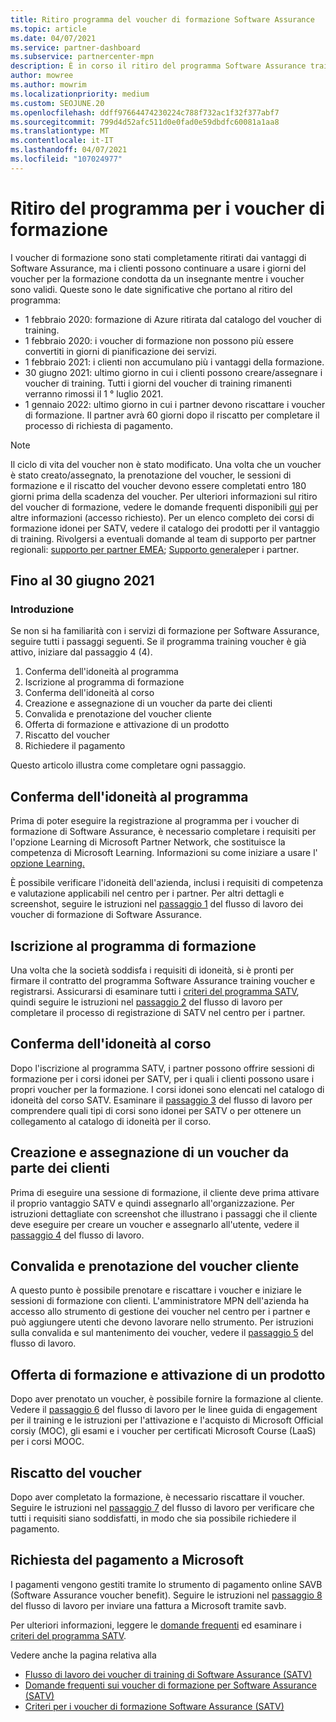 ```yaml
---
title: Ritiro programma del voucher di formazione Software Assurance
ms.topic: article
ms.date: 04/07/2021
ms.service: partner-dashboard
ms.subservice: partnercenter-mpn
description: È in corso il ritiro del programma Software Assurance training voucher.
author: mowree
ms.author: mowrim
ms.localizationpriority: medium
ms.custom: SEOJUNE.20
ms.openlocfilehash: ddff97664474230224c788f732ac1f32f377abf7
ms.sourcegitcommit: 799d4d52afc511d0e0fad0e59dbdfc60081a1aa8
ms.translationtype: MT
ms.contentlocale: it-IT
ms.lasthandoff: 04/07/2021
ms.locfileid: "107024977"
---
```

# <a name="training-vouchers-program-retirement"></a>Ritiro del programma per i voucher di formazione

I voucher di formazione sono stati completamente ritirati dai vantaggi di Software Assurance, ma i clienti possono continuare a usare i giorni del voucher per la formazione condotta da un insegnante mentre i voucher sono validi. Queste sono le date significative che portano al ritiro del programma: 

- 1 febbraio 2020: formazione di Azure ritirata dal catalogo del voucher di training.
- 1 febbraio 2020: i voucher di formazione non possono più essere convertiti in giorni di pianificazione dei servizi.  
- 1 febbraio 2021: i clienti non accumulano più i vantaggi della formazione. 
- 30 giugno 2021: ultimo giorno in cui i clienti possono creare/assegnare i voucher di training. Tutti i giorni del voucher di training rimanenti verranno rimossi il 1 ° luglio 2021.
- 1 gennaio 2022: ultimo giorno in cui i partner devono riscattare i voucher di formazione. Il partner avrà 60 giorni dopo il riscatto per completare il processo di richiesta di pagamento.  

>[!NOTE]
>Il ciclo di vita del voucher non è stato modificato. Una volta che un voucher è stato creato/assegnato, la prenotazione del voucher, le sessioni di formazione e il riscatto del voucher devono essere completati entro 180 giorni prima della scadenza del voucher.  Per ulteriori informazioni sul ritiro del voucher di formazione, vedere le domande frequenti disponibili [qui](https://partner.microsoft.com/resources/collection/software-assurance-benefit-changes#/) per altre informazioni (accesso richiesto).  Per un elenco completo dei corsi di formazione idonei per SATV, vedere il catalogo dei prodotti per il vantaggio di training.  Rivolgersi a eventuali domande al team di supporto per partner regionali: [supporto per partner EMEA](mailto:savoucher@msdirectservices.com); [Supporto generale](https://partner.microsoft.com/dashboard/support/servicerequests)per i partner.

## <a name="until-june-30-2021"></a>Fino al 30 giugno 2021

### <a name="get-started"></a>Introduzione

Se non si ha familiarità con i servizi di formazione per Software Assurance, seguire tutti i passaggi seguenti. Se il programma training voucher è già attivo, iniziare dal passaggio 4 (4). 

1. Conferma dell'idoneità al programma
2. Iscrizione al programma di formazione
3. Conferma dell'idoneità al corso
4. Creazione e assegnazione di un voucher da parte dei clienti
5. Convalida e prenotazione del voucher cliente
6. Offerta di formazione e attivazione di un prodotto
7. Riscatto del voucher
8. Richiedere il pagamento

Questo articolo illustra come completare ogni passaggio.

## <a name="confirm-program-eligibility"></a>Conferma dell'idoneità al programma

Prima di poter eseguire la registrazione al programma per i voucher di formazione di Software Assurance, è necessario completare i requisiti per l'opzione Learning di Microsoft Partner Network, che sostituisce la competenza di Microsoft Learning. Informazioni su come iniziare a usare l' [opzione Learning.](https://partner.microsoft.com/membership/learning-partners)

È possibile verificare l'idoneità dell'azienda, inclusi i requisiti di competenza e valutazione applicabili nel centro per i partner. Per altri dettagli e screenshot, seguire le istruzioni nel [passaggio 1](https://query.prod.cms.rt.microsoft.com/cms/api/am/binary/RE4s3bB) del flusso di lavoro dei voucher di formazione di Software Assurance.

## <a name="enroll-in-the-training-program"></a>Iscrizione al programma di formazione

Una volta che la società soddisfa i requisiti di idoneità, si è pronti per firmare il contratto del programma Software Assurance training voucher e registrarsi. Assicurarsi di esaminare tutti i [criteri del programma SATV](https://query.prod.cms.rt.microsoft.com/cms/api/am/binary/RE3koEP), quindi seguire le istruzioni nel [passaggio 2](https://query.prod.cms.rt.microsoft.com/cms/api/am/binary/RE4s3bB) del flusso di lavoro per completare il processo di registrazione di SATV nel centro per i partner.


## <a name="confirm-course-eligibility"></a>Conferma dell'idoneità al corso
Dopo l'iscrizione al programma SATV, i partner possono offrire sessioni di formazione per i corsi idonei per SATV, per i quali i clienti possono usare i propri voucher per la formazione. I corsi idonei sono elencati nel catalogo di idoneità del corso SATV. Esaminare il [passaggio 3](https://query.prod.cms.rt.microsoft.com/cms/api/am/binary/RE4s3bB) del flusso di lavoro per comprendere quali tipi di corsi sono idonei per SATV o per ottenere un collegamento al catalogo di idoneità per il corso.

## <a name="have-customer-create-and-assign-voucher"></a>Creazione e assegnazione di un voucher da parte dei clienti

Prima di eseguire una sessione di formazione, il cliente deve prima attivare il proprio vantaggio SATV e quindi assegnarlo all'organizzazione. Per istruzioni dettagliate con screenshot che illustrano i passaggi che il cliente deve eseguire per creare un voucher e assegnarlo all'utente, vedere il [passaggio 4](https://query.prod.cms.rt.microsoft.com/cms/api/am/binary/RE4s3bB) del flusso di lavoro.

## <a name="validate-and-reserve-customer-vouchers"></a>Convalida e prenotazione del voucher cliente

A questo punto è possibile prenotare e riscattare i voucher e iniziare le sessioni di formazione con clienti. L'amministratore MPN dell'azienda ha accesso allo strumento di gestione dei voucher nel centro per i partner e può aggiungere utenti che devono lavorare nello strumento. Per istruzioni sulla convalida e sul mantenimento dei voucher, vedere il [passaggio 5](https://query.prod.cms.rt.microsoft.com/cms/api/am/binary/RE4s3bB) del flusso di lavoro.

## <a name="deliver-training-and-activate-product"></a>Offerta di formazione e attivazione di un prodotto

Dopo aver prenotato un voucher, è possibile fornire la formazione al cliente. Vedere il [passaggio 6](https://query.prod.cms.rt.microsoft.com/cms/api/am/binary/RE4s3bB) del flusso di lavoro per le linee guida di engagement per il training e le istruzioni per l'attivazione e l'acquisto di Microsoft Official corsiy (MOC), gli esami e i voucher per certificati Microsoft Course (LaaS) per i corsi MOOC.

## <a name="redeem-voucher"></a>Riscatto del voucher

Dopo aver completato la formazione, è necessario riscattare il voucher. Seguire le istruzioni nel [passaggio 7](https://query.prod.cms.rt.microsoft.com/cms/api/am/binary/RE4s3bB) del flusso di lavoro per verificare che tutti i requisiti siano soddisfatti, in modo che sia possibile richiedere il pagamento. 


## <a name="request-payment-from-microsoft"></a>Richiesta del pagamento a Microsoft

I pagamenti vengono gestiti tramite lo strumento di pagamento online SAVB (Software Assurance voucher benefit). Seguire le istruzioni nel [passaggio 8](https://query.prod.cms.rt.microsoft.com/cms/api/am/binary/RE4s3bB) del flusso di lavoro per inviare una fattura a Microsoft tramite savb. 

Per ulteriori informazioni, leggere le [domande frequenti](https://query.prod.cms.rt.microsoft.com/cms/api/am/binary/RE3kz5o) ed esaminare i [criteri del programma SATV](https://query.prod.cms.rt.microsoft.com/cms/api/am/binary/RE3koEP).

Vedere anche la pagina relativa alla

- [Flusso di lavoro dei voucher di training di Software Assurance (SATV)](https://query.prod.cms.rt.microsoft.com/cms/api/am/binary/RE4s3bB)
- [Domande frequenti sui voucher di formazione per Software Assurance (SATV)](https://query.prod.cms.rt.microsoft.com/cms/api/am/binary/RE3kz5o)
- [Criteri per i voucher di formazione Software Assurance (SATV)](https://query.prod.cms.rt.microsoft.com/cms/api/am/binary/RE3koEP)
